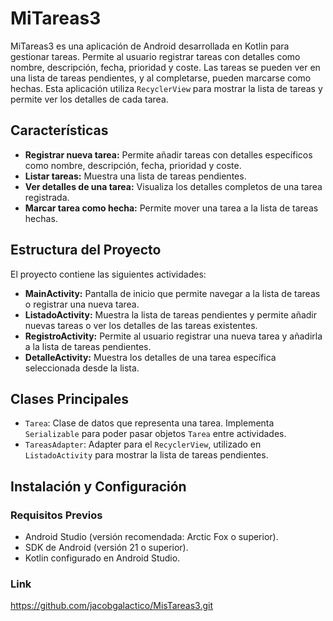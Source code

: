 # MiTareas3

MiTareas3 es una aplicación de Android desarrollada en Kotlin para gestionar tareas. Permite al usuario registrar tareas con detalles como nombre, descripción, fecha, prioridad y coste. Las tareas se pueden ver en una lista de tareas pendientes, y al completarse, pueden marcarse como hechas. Esta aplicación utiliza `RecyclerView` para mostrar la lista de tareas y permite ver los detalles de cada tarea.

## Características

- **Registrar nueva tarea:** Permite añadir tareas con detalles específicos como nombre, descripción, fecha, prioridad y coste.
- **Listar tareas:** Muestra una lista de tareas pendientes.
- **Ver detalles de una tarea:** Visualiza los detalles completos de una tarea registrada.
- **Marcar tarea como hecha:** Permite mover una tarea a la lista de tareas hechas.

## Estructura del Proyecto

El proyecto contiene las siguientes actividades:

- **MainActivity:** Pantalla de inicio que permite navegar a la lista de tareas o registrar una nueva tarea.
- **ListadoActivity:** Muestra la lista de tareas pendientes y permite añadir nuevas tareas o ver los detalles de las tareas existentes.
- **RegistroActivity:** Permite al usuario registrar una nueva tarea y añadirla a la lista de tareas pendientes.
- **DetalleActivity:** Muestra los detalles de una tarea específica seleccionada desde la lista.

## Clases Principales

- `Tarea`: Clase de datos que representa una tarea. Implementa `Serializable` para poder pasar objetos `Tarea` entre actividades.
- `TareasAdapter`: Adapter para el `RecyclerView`, utilizado en `ListadoActivity` para mostrar la lista de tareas pendientes.

## Instalación y Configuración

### Requisitos Previos

- Android Studio (versión recomendada: Arctic Fox o superior).
- SDK de Android (versión 21 o superior).
- Kotlin configurado en Android Studio.

### Link

https://github.com/jacobgalactico/MisTareas3.git
